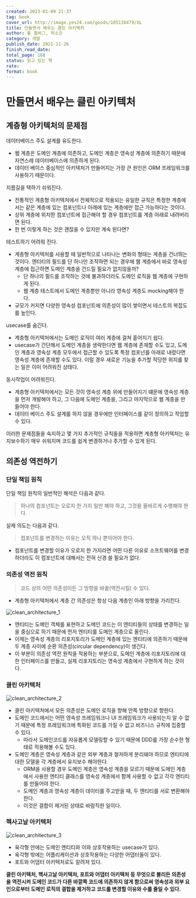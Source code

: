 ```yaml
---
created: 2023-01-09 21:37
tag: book
cover_url: http://image.yes24.com/goods/105138479/XL
title: 만들면서 배우는 클린 아키텍처
author: 톰 홈버그, 박소은
category: 개발
publish_date: 2021-11-26
finish_read_date:
total_page: 168
status: 읽고 있는 책
rate:
format: book
---
```


# 만들면서 배우는 클린 아키텍처

## 계층형 아키텍처의 문제점

데이터베이스 주도 설계를 유도한다.
- 웹 계층은 도메인 계층에 의존하고, 도메인 계층은 영속성 계층에 의존하기 때문에 자연스레 데이터베이스에 의존하게 된다.
- 데이터 베이스 중심적인 아키텍처가 만들어지는 가장 큰 원인은 ORM 프레임워크를 사용하기 때문이다.

지름길을 택하기 쉬워진다.
- 전통적인 계층형 아키텍처에서 전체적으로 적용되는 유일한 규칙은 특정한 계층에서는 같은 계층에 있는 컴포넌트나 아래에 있는 계층에만 접근 가능하다는 것이다.
- 상위 계층에 위치한 컴포넌트에 접근해야 할 경우 컴포넌트를 계층 아래로 내려버리면 된다.
- 한 번 이렇게 하는 것은 괜찮을 수 있지만 계속 된다면?

테스트하기 어려워 진다.
- 계층형 아키텍처를 사용할 때 일반적으로 나타나는 변화의 형태는 계층을 건너뛰는 것이다. 엔티티의 필드를 단 하나만 조작하면 되는 경우에 웹 계층에서 바로 영속성 계층에 접근하면 도메인 계층을 건드릴 필요가 없지않을까?
	- 단 하나의 필드를 조작하는 것에 불과하더라도 도메인 로직을 웹 계층에 구현하게 된다.
	- 웹 계층 테스트에서 도메인 계층뿐만 아니라 영속성 계층도 mocking해야 한다.
- 규모가 커지면 다양한 영속성 컴포넌트에 의존성이 많이 쌓이면서 테스트의 복잡도를 높인다.

usecase를 숨긴다.
- 계층형 아키텍처에서는 도메인 로직이 여러 계층에 걸쳐 흩어지기 쉽다.
- usecase가 간단해서 도메인 계층을 생략한다면 웹 계층에 존재할 수도 있고, 도메인 계층과 영속성 계층 모두에서 접근할 수 있도록 특정 컴포넌를 아래로 내렸다면 영속성 계층에 존재할 수도 있다. 이럴 경우 새로운 기능을 추가할 적당한 위치를 찾는 일은 이미 어려워진 상태다.

동시작업이 어려워진다.
- 계층형 아키텍처에서는 모든 것이 영속성 계층 위에 만들어지기 떄문에 영속성 계층을 먼저 개발해야 하고, 그 다음에 도메인 계층을, 그리고 마지막으로 웹 계층을 만들어야 한다.
- 데이터 베이스 주도 설계를 하지 않을 경우에만 인터페이스를 같이 정의하고 작업할 수 있다.

이러한 문제점들을 숙지하고 몇 가지 추가적인 규칙들을 적용하면 계층형 아키텍처는 유지보수하기 매우 쉬워지며 코드를 쉽게 변경하거나 추가할 수 있게 된다.

## 의존성 역전하기

### 단일 책임 원칙

단일 책임 원칙의 일반적인 해석은 다음과 같다.
> 하나의 컴포넌트는 오로지 한 가지 일만 해야 하고, 그것을 올바르게 수행해야 한다.

실제 의도는 다음과 같다.
> 컴포넌트를 변경하는 이유는 오직 하나 뿐이어야 한다.

- 컴포넌트를 변경할 이유가 오로지 한 가지라면 어떤 다른 이유로 소프트웨어를 변경하더라도 이 컴포넌트에 대해서는 전혀 신경 쓸 필요가 없다.

### 의존성 역전 원칙

> 코드 상의 어떤 의존성이든 그 방향을 바꿀(역전시킬) 수 있다.

- 계층형 아키텍처에서 계층 간 의존성은 항상 다음 계층인 아래 방향을 가리킨다.

![clean_architecture_1](clean_architecture_1.png)
- 엔티티는 도메인 객체를 표현하고 도메인 코드는 이 엔티티들의 상태를 변경하는 일을 중심으로 하기 때문에 먼저 엔티티를 도메인 계층으로 올린다.
- 이제는 영속성 계층의 리포지토리가 도메인 계층에 있는 엔티티에 의존하기 때문에 두 계층 사이에 순환 의존성(circular dependency)이 생긴다.
- 이 부분이 의존성 역전 원칙을 적용하는 부분으로, 도메인 계층에 리포지토리에 대한 인터페이스를 만들고, 실제 리포지토리는 영속성 계층에서 구현하게 하는 것이다.

### 클린 아키텍처
![clean_architecture_2](clean_architecture_2.png)
- 클린 아키텍처에서 모든 의존성은 도메인 로직을 향해 안쪽 방향으로 향한다.
- 도메인 코드에서는 어떤 영속성 프레임워크나 UI 프레임워크가 사용되는지 알 수 없기 때문에 특정 프레임워크에 특화된 코드를 가질 수 없고 비즈니스 규칙에 집중할 수 있다.
	- 따라서 도메인코드를 자유롭게 모델링할 수 있기 때문에 DDD를 가장 순수한 형태로 적용해볼 수도 있다.
- 도메인 계층은 영속성 계층과 같은 외부 계층과 철저하게 분리돼야 하므로 엔티티에 대한 모델을 각 계층에서 유지보수 해야한다.
	- ORM을 사용할 경우 도메인 계층은 영속성 계층을 모르기 때문에 도메인 계층에서 사용한 엔티티 클래스를 영속성 계층에서 함께 사용할 수 없고 각각 엔티티를 만들어야 한다.
	- 도메인 계층과 영속성 계층이 데이터를 주고받을 때, 두 엔티티를 서로 변환해야 한다.
	- 이것은 결합이 제거된 상태로 바람직한 일이다. 

### 헥사고날 아키텍처
![clean_architecture_3](clean_architecture_3.png)
- 육각형 안에는 도메인 엔티티와 이와 상호작용하는 usecase가 있다.
- 육각형 밖에는 어플리케이션과 상호작용하는 다양한 어댑터들이 있다.
- 포트와 어댑터 아키텍처로도 알려져 있다.


**클린 아키텍처, 헥사고날 아키텍처, 포트와 어댑터 아키텍처 등 무엇으로 불리든 의존성을 역전시켜 도메인 코드가 다른 바깥쪽 코드에 의존하지 않게 함으로써 영속성과 외부 요인으로부터 도메인 로직의 결합을 제거하고 코드를 변경할 이유와 수를 줄일 수 있다.**

